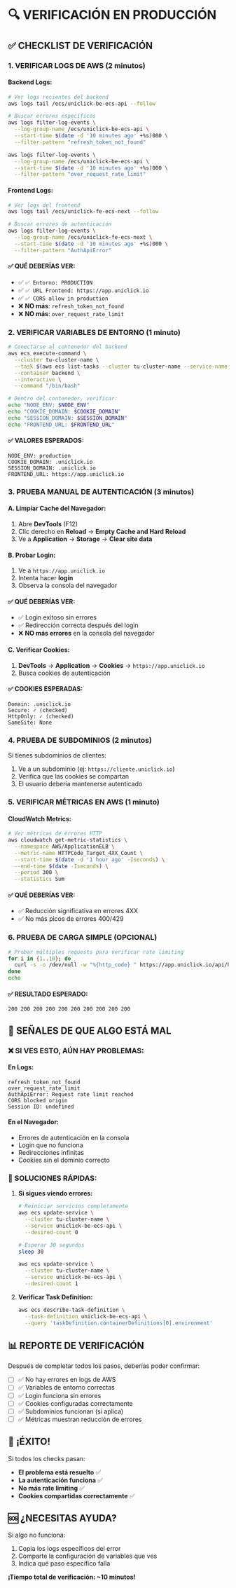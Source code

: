 # 🔍 VERIFICACIÓN EN PRODUCCIÓN

## ✅ **CHECKLIST DE VERIFICACIÓN**

### **1. VERIFICAR LOGS DE AWS (2 minutos)**

#### **Backend Logs:**
```bash
# Ver logs recientes del backend
aws logs tail /ecs/uniclick-be-ecs-api --follow

# Buscar errores específicos
aws logs filter-log-events \
  --log-group-name /ecs/uniclick-be-ecs-api \
  --start-time $(date -d '10 minutes ago' +%s)000 \
  --filter-pattern "refresh_token_not_found"

aws logs filter-log-events \
  --log-group-name /ecs/uniclick-be-ecs-api \
  --start-time $(date -d '10 minutes ago' +%s)000 \
  --filter-pattern "over_request_rate_limit"
```

#### **Frontend Logs:**
```bash
# Ver logs del frontend
aws logs tail /ecs/uniclick-fe-ecs-next --follow

# Buscar errores de autenticación
aws logs filter-log-events \
  --log-group-name /ecs/uniclick-fe-ecs-next \
  --start-time $(date -d '10 minutes ago' +%s)000 \
  --filter-pattern "AuthApiError"
```

#### **✅ QUÉ DEBERÍAS VER:**
- ✅ `✅ Entorno: PRODUCTION`
- ✅ `✅ URL Frontend: https://app.uniclick.io`
- ✅ `✅ CORS allow in production`
- ❌ **NO más**: `refresh_token_not_found`
- ❌ **NO más**: `over_request_rate_limit`

### **2. VERIFICAR VARIABLES DE ENTORNO (1 minuto)**

```bash
# Conectarse al contenedor del backend
aws ecs execute-command \
  --cluster tu-cluster-name \
  --task $(aws ecs list-tasks --cluster tu-cluster-name --service-name uniclick-be-ecs-api --query 'taskArns[0]' --output text | cut -d'/' -f3) \
  --container backend \
  --interactive \
  --command "/bin/bash"

# Dentro del contenedor, verificar:
echo "NODE_ENV: $NODE_ENV"
echo "COOKIE_DOMAIN: $COOKIE_DOMAIN"
echo "SESSION_DOMAIN: $SESSION_DOMAIN"
echo "FRONTEND_URL: $FRONTEND_URL"
```

#### **✅ VALORES ESPERADOS:**
```
NODE_ENV: production
COOKIE_DOMAIN: .uniclick.io
SESSION_DOMAIN: .uniclick.io
FRONTEND_URL: https://app.uniclick.io
```

### **3. PRUEBA MANUAL DE AUTENTICACIÓN (3 minutos)**

#### **A. Limpiar Cache del Navegador:**
1. Abre **DevTools** (F12)
2. Clic derecho en **Reload** → **Empty Cache and Hard Reload**
3. Ve a **Application** → **Storage** → **Clear site data**

#### **B. Probar Login:**
1. Ve a `https://app.uniclick.io`
2. Intenta hacer **login**
3. Observa la consola del navegador

#### **✅ QUÉ DEBERÍAS VER:**
- ✅ Login exitoso sin errores
- ✅ Redirección correcta después del login
- ❌ **NO más errores** en la consola del navegador

#### **C. Verificar Cookies:**
1. **DevTools** → **Application** → **Cookies** → `https://app.uniclick.io`
2. Busca cookies de autenticación

#### **✅ COOKIES ESPERADAS:**
```
Domain: .uniclick.io
Secure: ✓ (checked)
HttpOnly: ✓ (checked)
SameSite: None
```

### **4. PRUEBA DE SUBDOMINIOS (2 minutos)**

Si tienes subdominios de clientes:

1. Ve a un subdominio (ej: `https://cliente.uniclick.io`)
2. Verifica que las cookies se compartan
3. El usuario debería mantenerse autenticado

### **5. VERIFICAR MÉTRICAS EN AWS (1 minuto)**

#### **CloudWatch Metrics:**
```bash
# Ver métricas de errores HTTP
aws cloudwatch get-metric-statistics \
  --namespace AWS/ApplicationELB \
  --metric-name HTTPCode_Target_4XX_Count \
  --start-time $(date -d '1 hour ago' -Iseconds) \
  --end-time $(date -Iseconds) \
  --period 300 \
  --statistics Sum
```

#### **✅ QUÉ DEBERÍAS VER:**
- ✅ Reducción significativa en errores 4XX
- ✅ No más picos de errores 400/429

### **6. PRUEBA DE CARGA SIMPLE (OPCIONAL)**

```bash
# Probar múltiples requests para verificar rate limiting
for i in {1..10}; do
  curl -s -o /dev/null -w "%{http_code} " https://app.uniclick.io/api/health
done
echo
```

#### **✅ RESULTADO ESPERADO:**
```
200 200 200 200 200 200 200 200 200 200
```

## 🚨 **SEÑALES DE QUE ALGO ESTÁ MAL**

### **❌ SI VES ESTO, AÚN HAY PROBLEMAS:**

#### **En Logs:**
```
refresh_token_not_found
over_request_rate_limit
AuthApiError: Request rate limit reached
CORS blocked origin
Session ID: undefined
```

#### **En el Navegador:**
- Errores de autenticación en la consola
- Login que no funciona
- Redirecciones infinitas
- Cookies sin el dominio correcto

### **🔧 SOLUCIONES RÁPIDAS:**

1. **Si sigues viendo errores:**
   ```bash
   # Reiniciar servicios completamente
   aws ecs update-service \
     --cluster tu-cluster-name \
     --service uniclick-be-ecs-api \
     --desired-count 0
   
   # Esperar 30 segundos
   sleep 30
   
   aws ecs update-service \
     --cluster tu-cluster-name \
     --service uniclick-be-ecs-api \
     --desired-count 1
   ```

2. **Verificar Task Definition:**
   ```bash
   aws ecs describe-task-definition \
     --task-definition uniclick-be-ecs-api \
     --query 'taskDefinition.containerDefinitions[0].environment'
   ```

## 📊 **REPORTE DE VERIFICACIÓN**

Después de completar todos los pasos, deberías poder confirmar:

- [ ] ✅ No hay errores en logs de AWS
- [ ] ✅ Variables de entorno correctas
- [ ] ✅ Login funciona sin errores
- [ ] ✅ Cookies configuradas correctamente
- [ ] ✅ Subdominios funcionan (si aplica)
- [ ] ✅ Métricas muestran reducción de errores

## 🎉 **¡ÉXITO!**

Si todos los checks pasan:
- **El problema está resuelto** ✅
- **La autenticación funciona** ✅
- **No más rate limiting** ✅
- **Cookies compartidas correctamente** ✅

## 🆘 **¿NECESITAS AYUDA?**

Si algo no funciona:
1. Copia los logs específicos del error
2. Comparte la configuración de variables que ves
3. Indica qué paso específico falla

**¡Tiempo total de verificación: ~10 minutos!** 